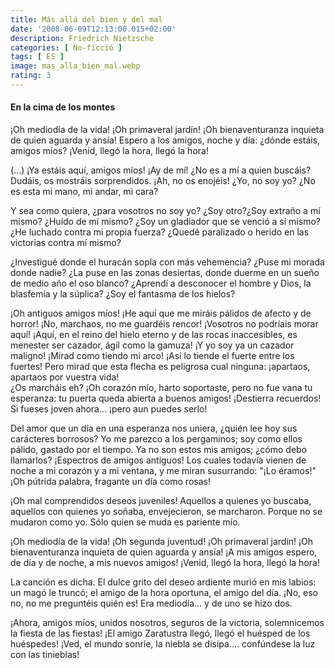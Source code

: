 ```yaml
---
title: Más allá del bien y del mal
date: '2008-06-09T12:13:00.015+02:00'
description: Friedrich Nietzsche
categories: [ No-ficció ]
tags: [ ES ]
image: mas_alla_bien_mal.webp
rating: 3
---
```


#### En la cima de los montes

¡Oh mediodía de la vida! ¡Oh primaveral jardín! ¡Oh bienaventuranza inquieta de quien aguarda y ansía! Espero a los amigos, noche y día: ¿dónde estáis, amigos míos? ¡Venid, llegó la hora, llegó la hora!

(...) ¡Ya estáis aquí, amigos míos! ¡Ay de mí! ¿No es a mí a quien buscáis? Dudáis, os mostráis sorprendidos. ¡Ah, no os enojéis! ¿Yo, no soy yo? ¿No es esta mi mano, mi andar, mi cara?

Y sea como quiera, ¿para vosotros no soy yo? ¿Soy otro?¿Soy extraño a mí mismo? ¿Huído de mí mismo? ¿Soy un gladiador que se venció a sí mismo? ¿He luchado contra mi propia fuerza? ¿Quedé paralizado o herido en las victorias contra mí mismo?

¿Investigué donde el huracán sopla con más vehemencia? ¿Puse mi morada donde nadie? ¿La puse en las zonas desiertas, donde duerme en un sueño de medio año el oso blanco? ¿Aprendí a desconocer el hombre y Dios, la blasfemia y la súplica? ¿Soy el fantasma de los hielos?

¡Oh antiguos amigos míos! ¡He aquí que me miráis pálidos de afecto y de horror! ¡No, marchaos, no me guardéis rencor! ¡Vosotros no podríais morar aquí! ¡Aquí, en el reino del hielo eterno y de las rocas inaccesibles, es menester ser cazador, ágil como la gamuza! ¡Y yo soy ya un cazador maligno! ¡Mirad como tiendo mi arco! ¡Así lo tiende el fuerte entre los fuertes! Pero mirad que esta flecha es peligrosa cual ninguna: ¡apartaos, apartaos por vuestra vida!<br />¿Os marcháis eh? ¡Oh corazón mío, harto soportaste, pero no fue vana tu esperanza: tu puerta queda abierta a buenos amigos! ¡Destierra recuerdos! Si fueses joven ahora... ¡pero aun puedes serlo!

Del amor que un día en una esperanza nos uniera, ¿quién lee hoy sus carácteres borrosos? Yo me parezco a los pergaminos; soy como ellos pálido, gastado por el tiempo.
Ya no son estos mis amigos; ¿cómo debo llamarlos? ¡Espectros de amigos antiguos! Los cuales todavía vienen de noche a mi corazón y a mi ventana, y me miran susurrando: "¡Lo éramos!" ¡Oh pútrida palabra, fragante un día como rosas!

¡Oh mal comprendidos deseos juveniles! Aquellos a quienes yo buscaba, aquellos con quienes yo soñaba, envejecieron, se marcharon. Porque no se mudaron como yo. Sólo quien se muda es pariente mío.

¡Oh mediodía de la vida! ¡Oh segunda juventud! ¡Oh primaveral jardín! ¡Oh bienaventuranza inquieta de quien aguarda y ansía! ¡A mis amigos espero, de día y de noche, a mis nuevos amigos! ¡Venid, llegó la hora, llegó la hora!

La canción es dicha. El dulce grito del deseo ardiente murió en mis labios: un magó le truncó; el amigo de la hora oportuna, el amigo del día. ¡No, eso no, no me preguntéis quién es! Era mediodía... y de uno se hizo dos.

¡Ahora, amigos míos, unidos nosotros, seguros de la victoria, solemnicemos la fiesta de las fiestas! ¡El amigo Zaratustra llegó, llegó el huésped de los huéspedes! ¡Ved, el mundo sonríe, la niebla se disipa.... confúndese la luz con las tinieblas!

